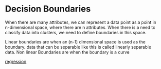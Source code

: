 # Decision Boundaries

When there are many attributes, we can represent a data point as a point in n-dimensional space, where there are n attributes. When there is a need to classify data into clusters, we need to define boundaries in this space. 

Linear boundaries are when an (n-1) dimensional space is used as the boundary. data that can be separable like this is called linearly separable data.
Non linear Boundaries are when the boundary is a curve

[regression](regression.md)